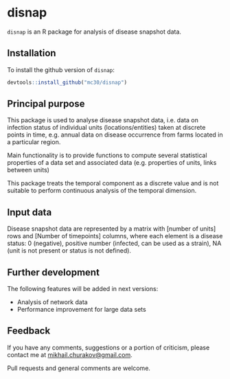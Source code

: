 # disnap

`disnap` is an R package for analysis of disease snapshot data.


## Installation

To install the github version of `disnap`:

```r
devtools::install_github("mc30/disnap")
```


## Principal purpose

This package is used to analyse disease snapshot data, i.e. data on infection status of individual units (locations/entities) taken at discrete points in time, e.g. annual data on disease occurrence from farms located in a particular region.

Main functionality is to provide functions to compute several statistical properties of a data set and associated data (e.g. properties of units, links between units)

This package treats the temporal component as a discrete value and is not suitable to perform continuous analysis of the temporal dimension.


## Input data

Disease snapshot data are represented by a matrix with [number of units] rows and [Number of timepoints] columns, where each element is a disease status: 0 (negative), positive number (infected, can be used as a strain), NA (unit is not present or status is not defined).


## Further development

The following features will be added in next versions:
* Analysis of network data
* Performance improvement for large data sets


## Feedback

If you have any comments, suggestions or a portion of criticism, please contact me at <mikhail.churakov@gmail.com>.

Pull requests and general comments are welcome.
